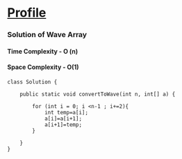  [ Profile ](https://github.com/rath23)
 ========

### Solution of Wave Array
#### Time Complexity - O (n)
#### Space Complexity - O(1)

```java: 
class Solution {
  
    public static void convertToWave(int n, int[] a) {
      
        for (int i = 0; i <n-1 ; i+=2){
            int temp=a[i];
            a[i]=a[i+1];
            a[i+1]=temp;
        }
        
    }
}
```